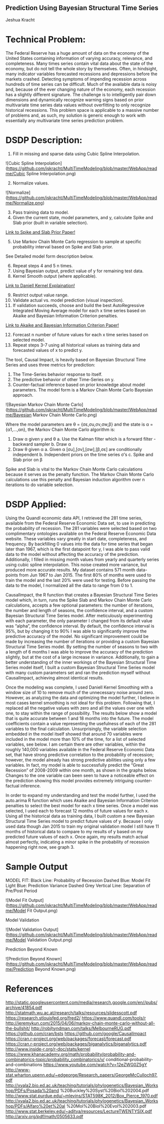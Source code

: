 ## Prediction Using Bayesian Structural Time Series
Jeshua Kracht

# Technical Problem:
The Federal Reserve has a huge amount of data on the economy of the United States containing information of varying accuracy, relevance, and completeness. Many times series contain vital data about the state of the economy, but do not tell the whole story by themselves. Often, in hindsight, many indicator variables forecasted recessions and depressions before the markets crashed. Detecting symptoms of impending recession across hundreds of time series can be difficult. Much of the available data is noisy and, because of the ever changing nature of the economy, each recession has a slightly different signature. The challenge is to intelligently pair down dimensions and dynamically recognize warning signs based on prior multivariate time series data values without overfitting to only recognize historical recessions. This problem space is applicable to a massive number of problems and, as such, my solution is generic enough to work with essentially any multivariate time series prediction problem.

# DSDP Description:
1. Fill in missing and sparse data using Cubic Spline Interpolation.

![Cubic Spline Interpolation]
(https://github.com/jskracht/MultiTimeModeling/blob/master/WebApp/readme/Cubic Spline Interpolation.png)

2. Normalize values.

![Normalize]
(https://github.com/jskracht/MultiTimeModeling/blob/master/WebApp/readme/Normalize.png)

3. Pass training data to model.
4. Given the current state, model parameters, and y, calculate Spike and Slab prior (built in
variable selection).

[Link to Spike and Slab Prior Paper!](http://arxiv.org/pdf/math/0505633.pdf)

5. Use Markov Chain Monte Carlo regression to sample at specific probability interval based on Spike and Slab prior.

See Detailed model form description below.

6. Repeat steps 4 and 5 n times.
7. Using Bayesian output, predict value of y for remaining test data.
8. Kernel Smooth output (where applicable).

[Link to Daniell Kernel Explaination!](http://www.stat.berkeley.edu/~aditya/resources/LectureTWENTYSIX.pdf)

9. Restrict output value range.
10. Validate actual vs. model prediction (visual inspection).
11. If validation succeeds, choose and build the best AutoRegressive Integrated Moving Average model for each x time series based on Akaike and Bayesian Information Criterion penalties.

[Link to Akaike and Bayesian Information Criterion Paper!](http://xyala2.bio.ed.ac.uk/teaching/tutorials/phylogenetics/Bayesian_Workshop/PDFs/Posada%20and%20Buckley%20Syst%20Biol%202004.pdf)

12. Forecast n number of future values for each x time series based on selected model.
13. Repeat steps 3-7 using all historical values as training data and forecasted values of x to
predict y.

The tool, Causal Impact, is heavily based on Bayesian Structural Time Series and uses three metrics for prediction:

  1. The Time-Series behavior response to itself.
  2. The predictive behavior of other Time-Series on y.
  3. Counter-factual inference based on prior knowledge about model parameters.
  The model form is a Markov Chain Monte Carlo Bayesian approach.

![Bayesian Markov Chain Monte Carlo]
(https://github.com/jskracht/MultiTimeModeling/blob/master/WebApp/readme/Bayesian Markov Chain Monte Carlo.png)

Where the model parameters are θ = {σε,σu,σv,σw,β} and the state is α = {α1,...,αn}, the Markov Chain Monte Carlo algorithm is:

1. Draw α given y and θ
  a. Use the Kalman filter which is a forward filter - backward sampler
  b. Draw α
2. Draw θ given α
  a. Given α [σu],[σv],[σw],[β,σε] are conditionally independent
  b. Independent priors on the time series σ’s
  c. Spike and Slab prior on β

Spike and Slab is vital to the Markov Chain Monte Carlo calculations because it serves as the penalty function. The Markov Chain Monte Carlo calculations use this penalty and Bayesian induction algorithm over n iterations to do variable selection.

# DSDP Applied:
Using the Quandl economic data API, I retrieved the 281 time series, available from the Federal Reserve Economic Data set, to use in predicting the probability of recession. The 281 variables were selected based on two complimentary ontologies available on the Federal Reserve Economic Data website. These variables vary greatly in start date, completeness, and frequency. By backfilling 0 values into the data for time series that began later than 1967, which is the first datapoint for y, I was able to pass valid data to the model without affecting the accuracy of the prediction. Additionally, I filled in missing month values from yearly and quarterly series using cubic spline interpolation. This noise created more variance, but produced more accurate results. My dataset contains 571 month data-points from Jun 1967 to Jan 2015. The first 80% of months were used to train the model and the last 20% were used for testing. Before passing the data to the model, I normalized all the data to range from 0 to 1.

CausalImpact, the R function that creates a Bayesian Structural Time Series model which, in turn, runs the Spike Slab and Markov Chain Monte Carlo calculations, accepts a few optional parameters: the number of iterations, the number and length of seasons, the confidence interval, and a custom Bayesian Structural Time Series model. After meticulously experimenting with each parameter, the only parameter I changed from its default value was “alpha”, the confidence interval. By default, the confidence interval is 95%, but by changing it to 90% I was able to significantly improve the predictive accuracy of the model. No significant improvement could be made by increasing the number of iterations or providing a custom Bayesian Structural Time Series model. By setting the number of seasons to two with a length of 6 months I was able to improve the accuracy of the prediction slightly, but at the cost of a large increase in variance. Additionally, to gain a better understanding of the inner workings of the Bayesian Structural Time Series model itself, I built a custom Bayesian Structural Time Series model with many custom parameters set and ran the prediction myself without CausalImpact, achieving almost identical results.

Once the modeling was complete, I used Daniell Kernel Smoothing with a window size of 10 to remove much of the unnecessary noise around zero. However, as analyzing the data and optimizing the model further, I believe in most cases kernel smoothing is not ideal for this problem. Following that, I replaced all the negative values with zero and all the values over one with one, to stay within the range of possibility. The results below show a model that is quite accurate between 1 and 18 months into the future. The model coefficients contain a value representing the usefulness of each of the 281 variables to the final calculation. Unsurprisingly, the variable selection embedded in the model itself showed that around 70 variables were included in the model more than 10% of the time, for a list of selected variables, see below. I am certain there are other variables, within the roughly 140,000 variables available in the Federal Reserve Economic Data set, that have strong predictive correlation to the probability of recession; however, the model already has strong predictive abilities using only a few variables. In fact, my model is able to successfully predict the “Great Recession” of 2008-2009 within one month, as shown in the graphs below. Changes to the one variable can been seen to have a noticeable effect on the prediction showing this model provides extremely intriguing counter-factual inference.

In order to expand my understanding and test the model further, I used the auto.arima R function which uses Akaike and Bayesian Information Criterion penalties to select the best model for each x time series. Once a model was selected, I used each to forecast 12 months of future values for each x. Using all the historical data as training data, I built custom a new Bayesian Structural Time Series model to predict future values of y. Because I only used data though Jan 2015 to train my original validation model I still have 11 months of historical data to compare to my results of y based on my predicted future values of each x. Once again, my results match actual almost perfectly, indicating a minor spike in the probability of recession happening right now, see graph 3.

# Sample Output
MODEL FIT:
Black Line: Probability of Recession
Dashed Blue: Model Fit
Light Blue: Prediction Variance
Dashed Grey Vertical Line: Separation of Pre/Post Period

![Model Fit Output]
(https://github.com/jskracht/MultiTimeModeling/blob/master/WebApp/readme/Model Fit Output.png)

Model Validation

![Model Validation Output]
(https://github.com/jskracht/MultiTimeModeling/blob/master/WebApp/readme/Model Validation Output.png)

Prediction Beyond Known

![Prediction Beyond Known]
(https://github.com/jskracht/MultiTimeModeling/blob/master/WebApp/readme/Prediction Beyond Known.png)

# References
http://static.googleusercontent.com/media/research.google.com/en//pubs/archive/41854.pdf
http://statmath.wu.ac.at/research/talks/resources/slidesscott.pdf https://research.stlouisfed.org/fred2/
https://www.quandl.com/tools/r http://jeremykun.com/2015/04/06/markov-chain-monte-carlo-without-all-the-bullshit/
http://robjhyndman.com/talks/MelbourneRUG.pdf
https://github.com/cran/bsts
https://github.com/google/CausalImpact
https://cran.r-project.org/web/packages/forecast/forecast.pdf
https://cran.r-project.org/web/packages/biganalytics/biganalytics.pdf
http://www.inside-r.org/r-doc/stats/kernel
https://www.khanacademy.org/math/probability/probability-and-combinatorics-topic/probability_combinatorics/v/ conditional-probability-and-combinations
https://www.youtube.com/watch?v=12eZWG0Z5gY
http://www-stat.wharton.upenn.edu/~edgeorge/Research_papers/GeorgeMcCulloch97.pdf
http://xyala2.bio.ed.ac.uk/teaching/tutorials/phylogenetics/Bayesian_Workshop/PDFs/Posada%20and %20Buckley%20Syst%20Biol%202004.pdf http://www.stat.purdue.edu/~mlevins/STAT598K_2012/Box_Pierce_1970.pdf
http://xyala2.bio.ed.ac.uk/teaching/tutorials/phylogenetics/Bayesian_Workshop/PDFs/Alfaro%20et%20al %20Mol%20Biol%20Evol%202003.pdf http://www.stat.berkeley.edu/~aditya/resources/LectureTWENTYSIX.pdf
http://arxiv.org/pdf/math/0505633.pdf
